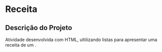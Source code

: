 # Receita
## Descrição do Projeto
Atividade desenvolvida com HTML, ultilizando listas para apresentar uma receita de um .
